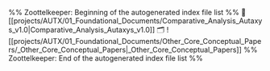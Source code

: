 %% Zoottelkeeper: Beginning of the autogenerated index file list  %%
📄 [[projects/AUTX/01_Foundational_Documents/Comparative_Analysis_Autaxys_v1.0|Comparative_Analysis_Autaxys_v1.0]]
🗂️ ![[projects/AUTX/01_Foundational_Documents/Other_Core_Conceptual_Papers/_Other_Core_Conceptual_Papers|_Other_Core_Conceptual_Papers]]
%% Zoottelkeeper: End of the autogenerated index file list  %%

